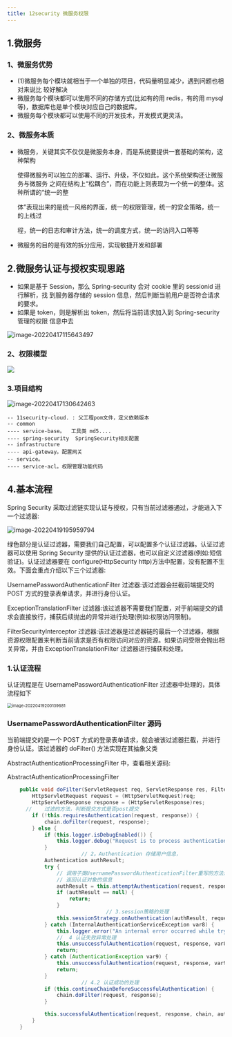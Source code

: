 ```yaml
---
title: 12security 微服务权限
---
```


## 1.微服务

### 1、微服务优势

-  (1)微服务每个模块就相当于一个单独的项目，代码量明显减少，遇到问题也相对来说比 较好解决
-  微服务每个模块都可以使用不同的存储方式(比如有的用 redis，有的用 mysql等)，数据库也是单个模块对应自己的数据库。
- 微服务每个模块都可以使用不同的开发技术，开发模式更灵活。

### 2、微服务本质

- 微服务，关键其实不仅仅是微服务本身，而是系统要提供一套基础的架构，这种架构

  使得微服务可以独立的部署、运行、升级，不仅如此，这个系统架构还让微服务与微服务 之间在结构上“松耦合”，而在功能上则表现为一个统一的整体。这种所谓的“统一的整

  体”表现出来的是统一风格的界面，统一的权限管理，统一的安全策略，统一的上线过

  程，统一的日志和审计方法，统一的调度方式，统一的访问入口等等

- 微服务的目的是有效的拆分应用，实现敏捷开发和部署

## 2.微服务认证与授权实现思路

- 如果是基于 Session，那么 Spring-security 会对 cookie 里的 sessionid 进行解析，找 到服务器存储的 session 信息，然后判断当前用户是否符合请求的要求。
- 如果是 token，则是解析出 token，然后将当前请求加入到 Spring-security 管理的权限 信息中去

![image-20220417115643497](https://cdn.jsdelivr.net/gh/clxmm/image@main/img/2022/04/20220417115643sc.png)

### 2、权限模型

![](https://cdn.jsdelivr.net/gh/clxmm/image@main/img/2022/04/20220417120933sc.png)



### 3.项目结构

![image-20220417130642463](https://cdn.jsdelivr.net/gh/clxmm/image@main/img/2022/04/20220417130642sc.png)


```
-- 11security-cloud. : 父工程pom文件，定义依赖版本
-- common
---- service-base。  工具类 md5....
---- spring-security  SpringSecurity相关配置
-- infrastructure
---- api-gateway。配置网关
-- service。
---- service-acl。权限管理功能代码
```

## 4.基本流程

Spring Security 采取过滤链实现认证与授权，只有当前过滤器通过，才能进入下一个过滤器:

![image-20220419195959794](https://cdn.jsdelivr.net/gh/clxmm/image@main/img/2022/04/20220419195959sc.png)

绿色部分是认证过滤器，需要我们自己配置，可以配置多个认证过滤器。认证过滤器可以使用 Spring Security 提供的认证过滤器，也可以自定义过滤器(例如:短信验证)。认证过滤器要在 configure(HttpSecurity http)方法中配置，没有配置不生效。下面会重点介绍以下三个过滤器:

UsernamePasswordAuthenticationFilter 过滤器:该过滤器会拦截前端提交的 POST 方式的登录表单请求，并进行身份认证。

ExceptionTranslationFilter 过滤器:该过滤器不需要我们配置，对于前端提交的请求会直接放行，捕获后续抛出的异常并进行处理(例如:权限访问限制)。

FilterSecurityInterceptor 过滤器:该过滤器是过滤器链的最后一个过滤器，根据资源权限配置来判断当前请求是否有权限访问对应的资源。如果访问受限会抛出相关异常，并由 ExceptionTranslationFilter 过滤器进行捕获和处理。





### 1.认证流程

认证流程是在 UsernamePasswordAuthenticationFilter 过滤器中处理的，具体流程如下

<img src="https://cdn.jsdelivr.net/gh/clxmm/image@main/img/2022/04/20220419200139sc.png" alt="image-20220419200139681" style="zoom:67%;" />

### UsernamePasswordAuthenticationFilter 源码

当前端提交的是一个 POST 方式的登录表单请求，就会被该过滤器拦截，并进行身份认证。该过滤器的 doFilter() 方法实现在其抽象父类

AbstractAuthenticationProcessingFilter 中，查看相关源码:

AbstractAuthenticationProcessingFilter

```java
    public void doFilter(ServletRequest req, ServletResponse res, FilterChain chain) throws IOException, ServletException {
        HttpServletRequest request = (HttpServletRequest)req;
        HttpServletResponse response = (HttpServletResponse)res;
      // 	过滤的方法，判断提交方式是否post提交
        if (!this.requiresAuthentication(request, response)) { 	
            chain.doFilter(request, response);
        } else {
            if (this.logger.isDebugEnabled()) {
                this.logger.debug("Request is to process authentication");
            }
						// 2。Authentication 存储用户信息，
            Authentication authResult;
            try {
              	// 调用子类UsernamePasswordAuthenticationFilter重写的方法进行身份认证，
              	// 返回认证对象的信息
                authResult = this.attemptAuthentication(request, response);
                if (authResult == null) {
                    return;
                }
								// 3.session策略的处理
                this.sessionStrategy.onAuthentication(authResult, request, response);
            } catch (InternalAuthenticationServiceException var8) {
                this.logger.error("An internal error occurred while trying to authenticate the user.", var8);
                //  4 认证失败异常处理
              	this.unsuccessfulAuthentication(request, response, var8);
                return;
            } catch (AuthenticationException var9) {
                this.unsuccessfulAuthentication(request, response, var9);
                return;
            }
						// 4.2 认证成功的处理
            if (this.continueChainBeforeSuccessfulAuthentication) {
                chain.doFilter(request, response);
            }

            this.successfulAuthentication(request, response, chain, authResult);
        }
    }

```

